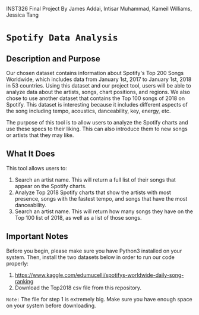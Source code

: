 INST326 Final Project 
By James Addai, Intisar Muhammad, Kameil Williams, Jessica Tang

# `Spotify Data Analysis`

## Description and Purpose
Our chosen dataset contains information about Spotify's Top 200 Songs Worldwide, which includes data from January 1st, 2017 to January 1st, 2018 in 53 countries. Using this dataset and our project tool, users will be able to analyze data about the artists, songs, chart positions, and regions. We also chose to use another dataset that contains the Top 100 songs of 2018 on Spotify. This dataset is interesting because it includes different aspects of the song including tempo, acoustics, danceability, key, energy, etc.

The purpose of this tool is to allow users to analyze the Spotify charts and use these specs to their liking. This can also introduce them to new songs or artists that they may like.

## What It Does
This tool allows users to:

1. Search an artist name. This will return a full list of their songs that appear on the Spotify charts.
2. Analyze Top 2018 Spotify charts that show the artists with most presence, songs with the fastest tempo, and songs that have the most danceability.
3. Search an artist name. This will return how many songs they have on the Top 100 list of 2018, as well as a list of those songs.

## Important Notes
Before you begin, please make sure you have Python3 installed on your system. Then, install the two datasets below in order to run our code properly:

1. https://www.kaggle.com/edumucelli/spotifys-worldwide-daily-song-ranking
2. Download the Top2018 csv file from this repository.

`Note:` The file for step 1 is extremely big. Make sure you have enough space on your system before downloading.
